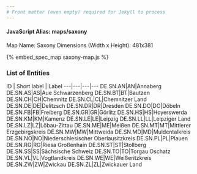 ```yaml
---
# Front matter (even empty) required for Jekyll to process
---
```


#### JavaScript Alias: maps/saxony

Map Name: Saxony
Dimensions (Width x Height): 481x381



{% embed_spec_map saxony-map.js %}

### List of Entities

ID | Short label | Label
---|---|---|---
DE.SN.AN|AN|Annaberg
DE.SN.AS|AS|Aue Schwarzenberg
DE.SN.BT|BT|Bautzen
DE.SN.CH|CH|Chemnitz
DE.SN.CL|CL|Chemnitzer Land
DE.SN.DE|DE|Delitzsch
DE.SN.DR|DR|Dresden
DE.SN.DO|DO|Döbeln
DE.SN.FB|FB|Freiberg
DE.SN.GR|GR|Görlitz
DE.SN.HS|HS|Hoyerswerda
DE.SN.KM|KM|Kamenz
DE.SN.LE|LE|Leipzig
DE.SN.LL|LL|Leipziger Land
DE.SN.LZ|LZ|Löbau-Zittau
DE.SN.ME|ME|Meißen
DE.SN.MT|MT|Mittlerer Erzgebirgskreis
DE.SN.MW|MW|Mittweida
DE.SN.MD|MD|Muldentalkreis
DE.SN.NO|NO|Niederschlesischer Oberlausitzkreis
DE.SN.PL|PL|Plauen
DE.SN.RG|RG|Riesa Großenhain
DE.SN.ST|ST|Stollberg
DE.SN.SS|SS|Sächsische Schweiz
DE.SN.TO|TO|Torgau Oschatz
DE.SN.VL|VL|Vogtlandkreis
DE.SN.WE|WE|Weißeritzkreis
DE.SN.ZW|ZW|Zwickau
DE.SN.ZL|ZL|Zwickauer Land

